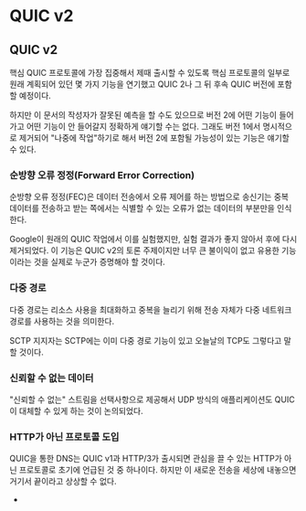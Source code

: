 # QUIC v2

## QUIC v2

핵심 QUIC 프로토콜에 가장 집중해서 제때 출시할 수 있도록 핵심 프로토콜의 일부로 원래 계획되어 있던 몇 가지 기능을 연기했고 QUIC 2나 그 뒤 후속 QUIC 버전에 포함할 예정이다.

하지만 이 문서의 작성자가 잘못된 예측을 할 수도 있으므로 버전 2에 어떤 기능이 들어가고 어떤 기능이 안 들어갈지 정확하게 얘기할 수는 없다. 그래도 버전 1에서 명시적으로 제거되어 "나중에 작업"하기로 해서 버전 2에 포함될 가능성이 있는 기능은 얘기할 수 있다.

### 순방향 오류 정정\(Forward Error Correction\)

순방향 오류 정정\(FEC\)은 데이터 전송에서 오류 제어를 하는 방법으로 송신기는 중복 데이터를 전송하고 받는 쪽에서는 식별할 수 있는 오류가 없는 데이터의 부분만을 인식한다.

Google이 원래의 QUIC 작업에서 이를 실험했지만, 실험 결과가 좋지 않아서 후에 다시 제거되었다. 이 기능은 QUIC v2의 토론 주제이지만 너무 큰 불이익이 없고 유용한 기능이라는 것을 실제로 누군가 증명해야 할 것이다.

### 다중 경로

다중 경로는 리소스 사용을 최대화하고 중복을 늘리기 위해 전송 자체가 다중 네트워크 경로를 사용하는 것을 의미한다.

SCTP 지지자는 SCTP에는 이미 다중 경로 기능이 있고 오늘날의 TCP도 그렇다고 말할 것이다.

### 신뢰할 수 없는 데이터

"신뢰할 수 없는" 스트림을 선택사항으로 제공해서 UDP 방식의 애플리케이션도 QUIC이 대체할 수 있게 하는 것이 논의되었다.

### HTTP가 아닌 프로토콜 도입

QUIC을 통한 DNS는 QUIC v1과 HTTP/3가 출시되면 관심을 끌 수 있는 HTTP가 아닌 프로토콜로 초기에 언급된 것 중 하나이다. 하지만 이 새로운 전송을 세상에 내놓으면 거기서 끝이라고 상상할 수 없다.

* 
